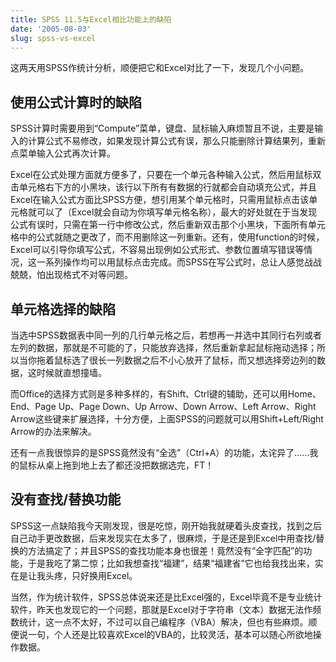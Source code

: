 ```yaml
---
title: SPSS 11.5与Excel相比功能上的缺陷
date: '2005-08-03'
slug: spss-vs-excel
---
```


这两天用SPSS作统计分析，顺便把它和Excel对比了一下，发现几个小问题。

## 使用公式计算时的缺陷

SPSS计算时需要用到“Compute”菜单，键盘、鼠标输入麻烦暂且不说，主要是输入的计算公式不易修改，如果发现计算公式有误，那么只能删除计算结果列，重新点菜单输入公式再次计算。

Excel在公式处理方面就方便多了，只要在一个单元各种输入公式，然后用鼠标双击单元格右下方的小黑块，该行以下所有有数据的行就都会自动填充公式，并且Excel在输入公式方面比SPSS方便，想引用某个单元格时，只需用鼠标点击该单元格就可以了（Excel就会自动为你填写单元格名称），最大的好处就在于当发现公式有误时，只需在第一行中修改公式，然后重新双击那个小黑块，下面所有单元格中的公式就随之更改了，而不用删除这一列重新。还有，使用function的时候，Excel可以引导你填写公式，不容易出现例如公式形式、参数位置填写错误等情况，这一系列操作均可以用鼠标点击完成。而SPSS在写公式时，总让人感觉战战兢兢，怕出现格式不对等问题。

## 单元格选择的缺陷

当选中SPSS数据表中同一列的几行单元格之后，若想再一并选中其同行右列或者左列的数据，那就是不可能的了，只能放弃选择，然后重新拿起鼠标拖动选择；所以当你拖着鼠标选了很长一列数据之后不小心放开了鼠标，而又想选择旁边列的数据，这时候就直想撞墙。

而Office的选择方式则是多种多样的，有Shift、Ctrl键的辅助，还可以用Home、End、Page Up、Page Down、Up Arrow、Down Arrow、Left Arrow、Right Arrow这些键来扩展选择，十分方便，上面SPSS的问题就可以用Shift+Left/Right Arrow的办法来解决。

还有一点我很惊异的是SPSS竟然没有“全选”（Ctrl+A）的功能，太诧异了……我的鼠标从桌上拖到地上去了都还没把数据选完，FT！

## 没有查找/替换功能

SPSS这一点缺陷我今天刚发现，很是吃惊，刚开始我就硬着头皮查找，找到之后自己动手更改数据，后来发现实在太多了，很麻烦，于是还是到Excel中用查找/替换的方法搞定了；并且SPSS的查找功能本身也很差！竟然没有“全字匹配”的功能，于是我吃了第二惊；比如我想查找“福建”，结果“福建省”它也给我找出来，实在是让我头疼，只好换用Excel。

当然，作为统计软件，SPSS总体说来还是比Excel强的，Excel毕竟不是专业统计软件，昨天也发现它的一个问题，那就是Excel对于字符串（文本）数据无法作频数统计，这一点不太好，不过可以自己编程序（VBA）解决，但也有些麻烦。顺便说一句，个人还是比较喜欢Excel的VBA的，比较灵活，基本可以随心所欲地操作数据。
